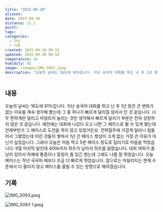 ```yaml
---
title: "2025-09-30"
aliases:
date: 2025-09-30
distance: 21.1
point:
tags:
categories:
  - 러닝
  - 기록
created: 2025-09-30 09:52
updated: 2025-09-30 09:52
temperature: 16
humidity: 92
image: /images/IMG_5093.jpeg
description: "오늘의 날씨는 16도에 91%입니다. 지난 송국마 대회를 뛰고 난 후 1년 동안 큰 변화가 없는 이유를 계속 생각해 봤는데 그 중 하나가 빠르게 달리질 않아서 인 것 같습니다. 너무 편하게만 달리고 마일리지 늘리는 것만 생각해서 빠르게 달리기 부분은 전혀 성장하지 않은 것 같습니다. 예"
---
```


## 내용
오늘의 날씨는 16도에 91%입니다.
지난 송국마 대회를 뛰고 난 후 1년 동안 큰 변화가 없는 이유를 계속 생각해 봤는데 그 중 하나가 빠르게 달리질 않아서 인 것 같습니다. 너무 편하게만 달리고 마일리지 늘리는 것만 생각해서 빠르게 달리기 부분은 전혀 성장하지 않은 것 같습니다. 예전에는 대회에 나갔다 오고 나면 그 페이스로 뛸 수 있게 됐는데 언제부턴가 그 페이스로 도전을 하지 않고 있었거든요. 전력질주에 가깝게 달리니 힘들어서 그랬었는데 이런 것들이 쌓여서 1년 간 페이스 향상이 크게 없는 가장 큰 이유가 아닌가 싶었습니다.
그래서 오늘은 마음 먹고 5분 페이스 정도로 달리기로 마음을 먹었습니다. 9월 마지막 달인데 400k까지 하프가 남아서 하프를 달렸습니다. 대회 여파가 좀 남아 있어서 하체에 통증이나 뭉침이 좀 있긴 했는데 그래도 나름 잘 뛰었습니다. 오늘 페이스는 작년 국국마 때보다 조금 더 빠르게 뛰었습니다. 
앞으로는 마일리지는 현재 수준에서 더 올리지 않고 페이스를 올릴 수 있는 방향으로 해야겠습니다.

## 기록

![IMG_5093.jpeg](/images/IMG_5093.jpeg)

![IMG_5093 1.jpeg](/images/IMG_5093%201.jpeg)
